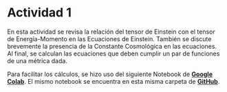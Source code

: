 # Actividad 1
En esta actividad se revisa la relación del tensor de Einstein con el tensor de Energía-Momento en las Ecuaciones de Einstein.
También se discute brevemente la presencia de la Constante Cosmológica en las ecuaciones.
Al final, se calculan las ecuaciones que deben cumplir un par de funciones de una métrica dada.

Para facilitar los cálculos, se hizo uso del siguiente Notebook de [__Google Colab__](https://colab.research.google.com/drive/1qUbBNLA17ZXSTtLqOw2nkV5fJhTSPMQv?usp=sharing). El mismo notebook se encuentra en esta misma carpeta de [__GitHub__](GR_actividad_1.ipynb).
